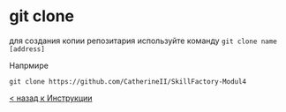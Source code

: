 # git clone

для создания копии репозитария используйте команду `git clone name [address]`

Напрмире

    git clone https://github.com/CatherineII/SkillFactory-Modul4

[< назад к Инструкции](./readme.md)
